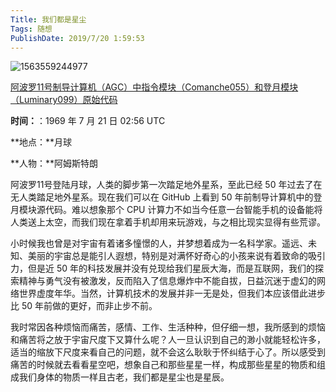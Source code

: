 ```yaml
---
Title: 我们都是星尘
Tags: 随想
PublishDate: 2019/7/20 1:59:53
---
```


![1563559244977](/articles/imgs/1563559244977.png)

[阿波罗11号制导计算机（AGC）中指令模块（Comanche055）和登月模块（Luminary099）原始代码](https://github.com/chrislgarry/Apollo-11/blob/master/README.zh_cn.md)

**时间：**：1969 年 7 月 21 日 02:56 UTC

**地点：**月球

**人物：**阿姆斯特朗

阿波罗11号登陆月球，人类的脚步第一次踏足地外星系，至此已经 50 年过去了在无人类踏足地外星系。现在我们可以在 GitHub 上看到 50 年前制导计算机中的登月模块源代码。难以想象那个 CPU 计算力不如当今任意一台智能手机的设备能将人类送上太空，而我们现在拿着手机却用来玩游戏，与之相比现实显得有些荒谬。

小时候我也曾是对宇宙有着诸多憧憬的人，并梦想着成为一名科学家。遥远、未知、美丽的宇宙总是能引人遐想，特别是对满怀好奇心的小孩来说有着致命的吸引力，但是近 50 年的科技发展并没有兑现给我们星辰大海，而是互联网，我们的探索精神与勇气没有被激发，反而陷入了信息爆炸中不能自拔，日益沉迷于虚幻的网络世界虚度年华。当然，计算机技术的发展并非一无是处，但我们本应该借此进步比 50 年前做的更好，而非止步不前。

我时常因各种烦恼而痛苦，感情、工作、生活种种，但仔细一想，我所感到的烦恼和痛苦将之放于宇宙尺度下又算什么呢？人一旦认识到自己的渺小就能轻松许多，适当的缩放下尺度来看自己的问题，就不会这么耿耿于怀纠结于心了。所以感受到痛苦的时候就去看看星空吧，想象自己和那些星星一样，构成那些星星的物质和组成我们身体的物质一样且古老，我们都是星尘也是星辰。